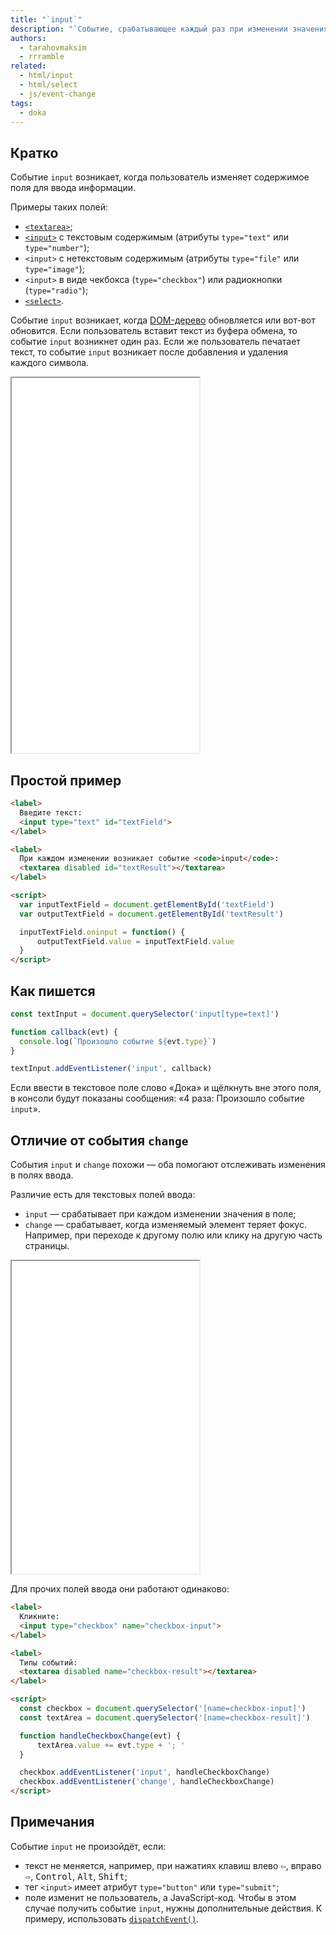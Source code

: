 ```yaml
---
title: "`input`"
description: "`Событие, срабатывающее каждый раз при изменении значения."
authors:
  - tarahovmaksim
  - rrramble
related:
  - html/input
  - html/select
  - js/event-change
tags:
  - doka
---
```


## Кратко

Событие `input` возникает, когда пользователь изменяет содержимое поля для ввода информации.

Примеры таких полей:

- [`<textarea>`](/html/textarea/);
- [`<input>`](/html/input/) с текстовым содержимым (атрибуты `type="text"` или `type="number"`);
- `<input>` с нетекстовым содержимым (атрибуты `type="file"` или `type="image"`);
- `<input>` в виде чекбокса (`type="checkbox"`) или радиокнопки (`type="radio"`);
- [`<select>`](/html/select/).

Событие `input` возникает, когда [DOM-дерево](/js/dom/#iz-chego-sostoit-dom) обновляется или вот-вот обновится. Если пользователь вставит текст из буфера обмена, то событие `input` возникнет один раз. Если же пользователь печатает текст, то событие `input` возникает после добавления и удаления каждого символа.

<iframe title="Примеры события input в JavaScript" src="demos/input-in-form/" height="600"></iframe>

## Простой пример

```html
<label>
  Введите текст:
  <input type="text" id="textField">
</label>

<label>
  При каждом изменении возникает событие <code>input</code>:
  <textarea disabled id="textResult"></textarea>
</label>

<script>
  var inputTextField = document.getElementById('textField')
  var outputTextField = document.getElementById('textResult')

  inputTextField.oninput = function() {
      outputTextField.value = inputTextField.value
  }
</script>
```

## Как пишется

```js
const textInput = document.querySelector('input[type=text]')

function callback(evt) {
  console.log(`Произошло событие ${evt.type}`)
}

textInput.addEventListener('input', callback)
```

Если ввести в текстовое поле слово «Дока» и щёлкнуть вне этого поля, в консоли будут показаны сообщения: «4 раза: Произошло событие `input`».

## Отличие от события `change`

События `input` и `change` похожи — оба помогают отслеживать изменения в полях ввода.

Различие есть для текстовых полей ввода:

- `input` — срабатывает при каждом изменении значения в поле;
- `change` — срабатывает, когда изменяемый элемент теряет фокус. Например, при переходе к другому полю или клику на другую часть страницы.

<iframe title="Разница между input и change" src="demos/input-change-difference/" height="500"></iframe>

Для прочих полей ввода они работают одинаково:

```html
<label>
  Кликните:
  <input type="checkbox" name="checkbox-input">
</label>

<label>
  Типы событий:
  <textarea disabled name="checkbox-result"></textarea>
</label>

<script>
  const checkbox = document.querySelector('[name=checkbox-input]')
  const textArea = document.querySelector('[name=checkbox-result]')

  function handleCheckboxChange(evt) {
      textArea.value += evt.type + '; '
  }

  checkbox.addEventListener('input', handleCheckboxChange)
  checkbox.addEventListener('change', handleCheckboxChange)
</script>
```

## Примечания

Событие `input` не произойдёт, если:

- текст не меняется, например, при нажатиях клавиш влево <kbd>⇦</kbd>, вправо <kbd>⇨</kbd>, <kbd>Control</kbd>, <kbd>Alt</kbd>, <kbd>Shift</kbd>;
- тег `<input>` имеет атрибут `type="button"` или `type="submit"`;
- поле изменит не пользователь, а JavaScript-код. Чтобы в этом случае получить событие `input`, нужны дополнительные действия. К примеру, использовать [`dispatchEvent()`](https://developer.mozilla.org/en-US/docs/Web/API/EventTarget/dispatchEvent).
